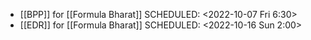 - [[BPP]] for [[Formula Bharat]] 
  SCHEDULED: <2022-10-07 Fri 6:30>
- [[EDR]] for [[Formula Bharat]] 
  SCHEDULED: <2022-10-16 Sun 2:00>